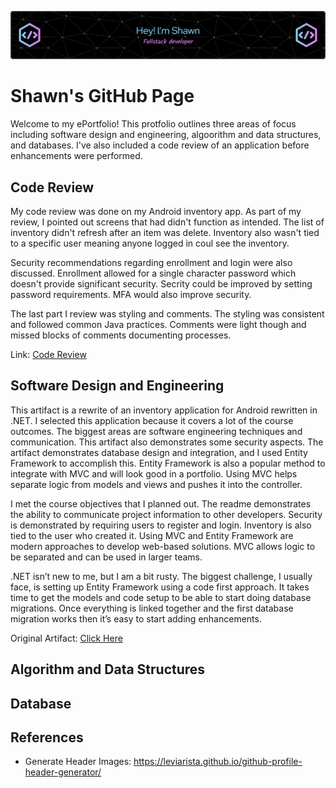![Header](./github-header-image.png)
# Shawn's GitHub Page

Welcome to my ePortfolio! This protfolio outlines three areas of focus including software design and engineering, algoorithm and data structures, and databases. I've also included a code review of an application before enhancements were performed.

## Code Review
My code review was done on my Android inventory app. As part of my review, I pointed out screens that had didn't function as intended. The list of inventory didn't refresh after an item was delete. Inventory also wasn't tied to a specific user meaning anyone logged in coul see the inventory.

Security recommendations regarding enrollment and login were also discussed. Enrollment allowed for a single character password which doesn't provide significant security. Secrity could be improved by setting password requirements. MFA would also improve security.

The last part I review was styling and comments. The styling was consistent and followed common Java practices. Comments were light though and missed blocks of comments documenting processes.

Link: [Code Review](https://github.com/sjcurtis/sjcurtis.github.io/blob/main/Code%20Review%20Compressed.mp4)

## Software Design and Engineering



This artifact is a rewrite of an inventory application for Android rewritten in .NET. I selected this application because it covers a lot of the course outcomes. The biggest areas are software engineering techniques and communication. This artifact also demonstrates some security aspects. The artifact demonstrates database design and integration, and I used Entity Framework to accomplish this. Entity Framework is also a popular method to integrate with MVC and will look good in a portfolio. Using MVC helps separate logic from models and views and pushes it into the controller.

I met the course objectives that I planned out. The readme demonstrates the ability to communicate project information to other developers. Security is demonstrated by requiring users to register and login. Inventory is also tied to the user who created it. Using MVC and Entity Framework are modern approaches to develop web-based solutions. MVC allows logic to be separated and can be used in larger teams. 

.NET isn’t new to me, but I am a bit rusty. The biggest challenge, I usually face, is setting up Entity Framework using a code first approach. It takes time to get the models and code setup to be able to start doing database migrations. Once everything is linked together and the first database migration works then it’s easy to start adding enhancements.

Original Artifact: [Click Here](https://github.com/sjcurtis/sjcurtis.github.io/tree/main/OriginalInventoryApp)

## Algorithm and Data Structures



## Database



## References
- Generate Header Images: https://leviarista.github.io/github-profile-header-generator/